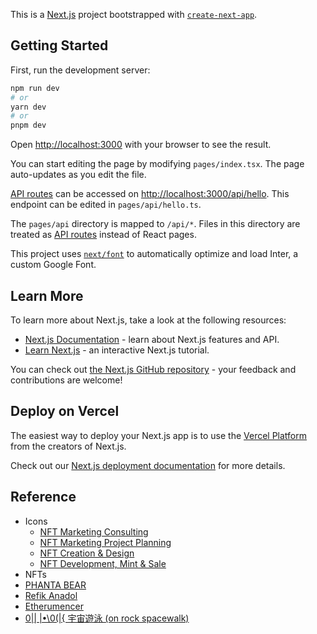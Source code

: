 This is a [Next.js](https://nextjs.org/) project bootstrapped with [`create-next-app`](https://github.com/vercel/next.js/tree/canary/packages/create-next-app).

## Getting Started

First, run the development server:

```bash
npm run dev
# or
yarn dev
# or
pnpm dev
```

Open [http://localhost:3000](http://localhost:3000) with your browser to see the result.

You can start editing the page by modifying `pages/index.tsx`. The page auto-updates as you edit the file.

[API routes](https://nextjs.org/docs/api-routes/introduction) can be accessed on [http://localhost:3000/api/hello](http://localhost:3000/api/hello). This endpoint can be edited in `pages/api/hello.ts`.

The `pages/api` directory is mapped to `/api/*`. Files in this directory are treated as [API routes](https://nextjs.org/docs/api-routes/introduction) instead of React pages.

This project uses [`next/font`](https://nextjs.org/docs/basic-features/font-optimization) to automatically optimize and load Inter, a custom Google Font.

## Learn More

To learn more about Next.js, take a look at the following resources:

- [Next.js Documentation](https://nextjs.org/docs) - learn about Next.js features and API.
- [Learn Next.js](https://nextjs.org/learn) - an interactive Next.js tutorial.

You can check out [the Next.js GitHub repository](https://github.com/vercel/next.js/) - your feedback and contributions are welcome!

## Deploy on Vercel

The easiest way to deploy your Next.js app is to use the [Vercel Platform](https://vercel.com/new?utm_medium=default-template&filter=next.js&utm_source=create-next-app&utm_campaign=create-next-app-readme) from the creators of Next.js.

Check out our [Next.js deployment documentation](https://nextjs.org/docs/deployment) for more details.

## Reference

- Icons
  - [NFT Marketing Consulting](https://www.svgrepo.com/svg/10159/chat)
  - [NFT Marketing Project Planning](https://www.svgrepo.com/svg/282587/plan)
  - [NFT Creation & Design](https://www.svgrepo.com/svg/309513/design-ideas)
  - [NFT Development, Mint & Sale](https://www.svgrepo.com/svg/102180/binary-code)
- NFTs
- [PHANTA BEAR](https://opensea.io/assets/ethereum/0x67d9417c9c3c250f61a83c7e8658dac487b56b09/1799)
- [Refik Anadol](https://feralfile.com/artworks/unsupervised-data-universe-moma-jkn?fromExhibition=unsupervised-sla)
- [Etherumencer](https://opensea.io/assets/ethereum/0x3b3ee1931dc30c1957379fac9aba94d1c48a5405/67590)
- [0|\| |•\0(|{ 宇宙遊泳 (on rock spacewalk)](https://opensea.io/assets/ethereum/0x38da695c837bb0ee4aa9f62be0307f3d94003c4b/59)